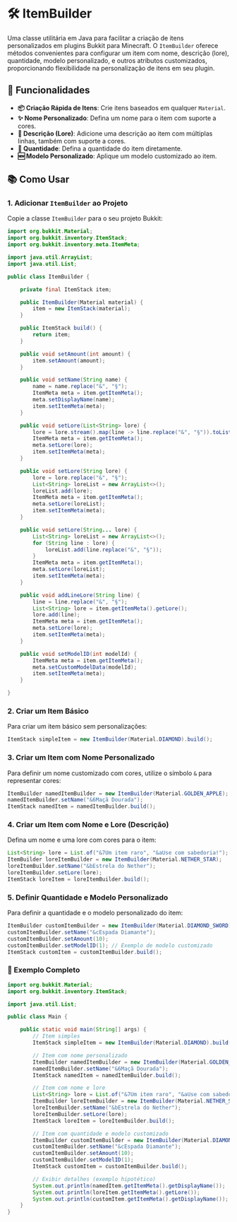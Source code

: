 # 🛠️ ItemBuilder

Uma classe utilitária em Java para facilitar a criação de itens personalizados em plugins Bukkit para Minecraft. O `ItemBuilder` oferece métodos convenientes para configurar um item com nome, descrição (lore), quantidade, modelo personalizado, e outros atributos customizados, proporcionando flexibilidade na personalização de itens em seu plugin.

## 🚀 Funcionalidades

- **📦 Criação Rápida de Itens**: Crie itens baseados em qualquer `Material`.
- **✨ Nome Personalizado**: Defina um nome para o item com suporte a cores.
- **📜 Descrição (Lore)**: Adicione uma descrição ao item com múltiplas linhas, também com suporte a cores.
- **🔢 Quantidade**: Defina a quantidade do item diretamente.
- **🆕 Modelo Personalizado**: Aplique um modelo customizado ao item.

## 📚 Como Usar

### 1. Adicionar `ItemBuilder` ao Projeto

Copie a classe `ItemBuilder` para o seu projeto Bukkit:

```java
import org.bukkit.Material;
import org.bukkit.inventory.ItemStack;
import org.bukkit.inventory.meta.ItemMeta;

import java.util.ArrayList;
import java.util.List;

public class ItemBuilder {

    private final ItemStack item;

    public ItemBuilder(Material material) {
        item = new ItemStack(material);
    }

    public ItemStack build() {
        return item;
    }

    public void setAmount(int amount) {
        item.setAmount(amount);
    }

    public void setName(String name) {
        name = name.replace("&", "§");
        ItemMeta meta = item.getItemMeta();
        meta.setDisplayName(name);
        item.setItemMeta(meta);
    }

    public void setLore(List<String> lore) {
        lore = lore.stream().map(line -> line.replace("&", "§")).toList();
        ItemMeta meta = item.getItemMeta();
        meta.setLore(lore);
        item.setItemMeta(meta);
    }

    public void setLore(String lore) {
        lore = lore.replace("&", "§");
        List<String> loreList = new ArrayList<>();
        loreList.add(lore);
        ItemMeta meta = item.getItemMeta();
        meta.setLore(loreList);
        item.setItemMeta(meta);
    }

    public void setLore(String... lore) {
        List<String> loreList = new ArrayList<>();
        for (String line : lore) {
            loreList.add(line.replace("&", "§"));
        }
        ItemMeta meta = item.getItemMeta();
        meta.setLore(loreList);
        item.setItemMeta(meta);
    }

    public void addLineLore(String line) {
        line = line.replace("&", "§");
        List<String> lore = item.getItemMeta().getLore();
        lore.add(line);
        ItemMeta meta = item.getItemMeta();
        meta.setLore(lore);
        item.setItemMeta(meta);
    }

    public void setModelID(int modelId) {
        ItemMeta meta = item.getItemMeta();
        meta.setCustomModelData(modelId);
        item.setItemMeta(meta);
    }

}
```

### 2. Criar um Item Básico

Para criar um item básico sem personalizações:

```java
ItemStack simpleItem = new ItemBuilder(Material.DIAMOND).build();
```

### 3. Criar um Item com Nome Personalizado

Para definir um nome customizado com cores, utilize o símbolo `&` para representar cores:

```java
ItemBuilder namedItemBuilder = new ItemBuilder(Material.GOLDEN_APPLE);
namedItemBuilder.setName("&6Maçã Dourada");
ItemStack namedItem = namedItemBuilder.build();
```

### 4. Criar um Item com Nome e Lore (Descrição)

Defina um nome e uma lore com cores para o item:

```java
List<String> lore = List.of("&7Um item raro", "&aUse com sabedoria!");
ItemBuilder loreItemBuilder = new ItemBuilder(Material.NETHER_STAR);
loreItemBuilder.setName("&bEstrela do Nether");
loreItemBuilder.setLore(lore);
ItemStack loreItem = loreItemBuilder.build();
```

### 5. Definir Quantidade e Modelo Personalizado

Para definir a quantidade e o modelo personalizado do item:

```java
ItemBuilder customItemBuilder = new ItemBuilder(Material.DIAMOND_SWORD);
customItemBuilder.setName("&cEspada Diamante");
customItemBuilder.setAmount(10);
customItemBuilder.setModelID(1); // Exemplo de modelo customizado
ItemStack customItem = customItemBuilder.build();
```

### 📝 Exemplo Completo

```java
import org.bukkit.Material;
import org.bukkit.inventory.ItemStack;

import java.util.List;

public class Main {

    public static void main(String[] args) {
        // Item simples
        ItemStack simpleItem = new ItemBuilder(Material.DIAMOND).build();

        // Item com nome personalizado
        ItemBuilder namedItemBuilder = new ItemBuilder(Material.GOLDEN_APPLE);
        namedItemBuilder.setName("&6Maçã Dourada");
        ItemStack namedItem = namedItemBuilder.build();

        // Item com nome e lore
        List<String> lore = List.of("&7Um item raro", "&aUse com sabedoria!");
        ItemBuilder loreItemBuilder = new ItemBuilder(Material.NETHER_STAR);
        loreItemBuilder.setName("&bEstrela do Nether");
        loreItemBuilder.setLore(lore);
        ItemStack loreItem = loreItemBuilder.build();

        // Item com quantidade e modelo customizado
        ItemBuilder customItemBuilder = new ItemBuilder(Material.DIAMOND_SWORD);
        customItemBuilder.setName("&cEspada Diamante");
        customItemBuilder.setAmount(10);
        customItemBuilder.setModelID(1);
        ItemStack customItem = customItemBuilder.build();

        // Exibir detalhes (exemplo hipotético)
        System.out.println(namedItem.getItemMeta().getDisplayName());
        System.out.println(loreItem.getItemMeta().getLore());
        System.out.println(customItem.getItemMeta().getDisplayName());
    }
}
```
